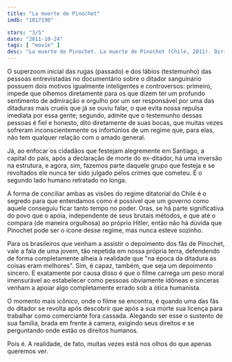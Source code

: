 ```yaml
---
title: "La muerte de Pinochet"
imdb: "1817190"

stars: "3/5"
date: "2011-10-24"
tags: [ "movie" ]
desc: "La muerte de Pinochet. La muerte de Pinochet (Chile, 2011). Dirigido por Iván Osnovikoff, Bettina Perut. Escrito por Iván Osnovikoff, Bettina Perut."
---
```

O superzoom inicial das rugas (passado) e dos lábios (testemunho) das pessoas entrevistadas no documentário sobre o ditador sanguinário possuem dois motivos igualmente inteligentes e controversos: primeiro, impede que olhemos diretamente para os que dizem ter um profundo sentimento de admiração e orgulho por um ser responsável por uma das ditaduras mais cruéis que já se ouviu falar, o que evita nossa repulsa imediata por essa gente; segundo, admite que o testemunho dessas pessoas é fiel e honesto, dito diretamente de suas bocas, que muitas vezes sofreram inconscientemente os infortúnios de um regime que, para elas, não tem qualquer relação com o amado general.

Já, ao enfocar os cidadãos que festejam alegremente em Santiago, a capital do país, após a declaração de morte do ex-ditador, há uma inversão na estrutura, e agora, sim, fazemos parte daquele grupo que festeja e se revoltados ele nunca ter sido julgado pelos crimes que cometeu. É o segundo lado humano retratado no longa.

A forma de conciliar ambas as visões do regime ditatorial do Chile é o segredo para que entendamos como é possível que um governo como aquele conseguiu ficar tanto tempo no poder. Oras, se há parte significativa do povo que o apóia, independente de seus brutais métodos, e que até o compara (de maneira orgulhosa) ao próprio Hitler, então não há dúvida que Pinochet pode ser o ícone desse regime, mas nunca esteve sozinho.

Para os brasileiros que venham a assistir o depoimento dos fãs de Pinochet, vale a fala de uma jovem, tão repetida em nossa própria terra, defendendo de forma completamente alheia à realidade que "na época da ditadura as coisas eram melhores". Sim, é capaz, também, que seja um depoimento sincero. E exatamente por causa disso é que o filme carrega um peso moral imensurável ao estabelecer como pessoas obviamente idôneas e sinceras venham a apoiar algo completamente errado sob a ótica humanista.

O momento mais icônico, onde o filme se encontra, é quando uma das fãs do ditador se revolta após descobrir que após a sua morte sua licença para trabalhar como comerciante fora cassada. Alegando ser esse o sustento de sua família, brada em frente à camera, exigindo seus direitos e se perguntando onde estão os direitos humanos.

Pois é. A realidade, de fato, muitas vezes está nos olhos do que apenas queremos ver.


